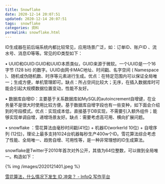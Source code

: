 ```yaml
---
title: Snowflake
date: 2020-12-14 20:07:51
updated: 2020-12-14 20:07:51
tags:  snowflake
categories: 资料
permalink: snowflake.html
---
```


ID生成器在前后端系统内都比较常见，应用场景广泛，如：订单ID、账户ID 、流水号、消息ID等等。常见的ID类型如下：

• UUID和GUID:GUID和UUID本质类似，GUID来源于微软。一个UUID是一个16字节 (128 bit) 的数字。UUID由网卡MAC地址、时间戳、名字空间 ( Namespace )、随机或伪随机数、时序等元素进行生成。优点：在特定范围内可以保证全局唯一；生成方便，单机管理即可。缺点：所占空间比较大；无序，在插入数据库时可能会引起大规模数据位置变动，性能不友好。

• 数据库自增ID：主要基于关系数据库如MySQL的autoincrement自增键，在业务量不是很大时使用比较方便。基于数据库自增字段也有一些变种，如下面会介绍到的号段模式。优点：实现成本低，直接基于DB实现，不需要引入额外组件；能够实现单调自增，递增场景友好。缺点：需要考虑高可用、横向扩展问题。

• snowflake ：雪花算法由毫秒时间戳(41位) + 机器ID(workerId 10位) + 自增序列 (12位)，理论上最多支持1024台机器每秒生产400w个ID。雪花算法综合考虑了性能、全局唯一、趋势自增、可用性等，是一种非常理想的ID生成算法。



snowflake是Twitter于2010年首次对外公开，其值为64位整数，可以做到全局唯一。构造如下：

{% img /images/2020121401.jpeg %}



[雪花算法，什么情况下发生 ID 冲突？ - InfoQ 写作平台](https://xie.infoq.cn/article/7f3a0aa802c8c9465f9dee888)

